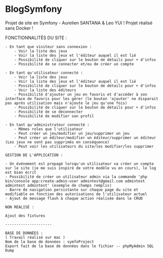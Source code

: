 # BlogSymfony

Projet de site en Symfony - Aurelien SANTANA & Leo YUI
! Projet réalisé sans Docker ! 

FONCTIONNALITÉS DU SITE :
	
	- En tant que visiteur sans connexion :
		- Voir la liste des jeux
		- Voir la liste des jeux et l'éditeur auquel il est lié
		- Possibilité de cliquer sur le bouton de détails pour + d'infos
		- Possibilité de se connecter et/ou de créer un compte

	- En tant qu'utilisateur connecté :
		- Voir la liste des jeux
		- Voir la liste des jeux et l'éditeur auquel il est lié
		- Possibilité de cliquer sur le bouton de détails pour + d'infos
		- Voir la liste des éditeurs
		- Possibilité d'ajouter un jeu en favoris et d'accéder à son interface de favoris pour les gérer (le bouton 'ajouter' ne disparait pas après utilisation mais n'ajoute le jeu qu'une fois)
		- Possibilité de cliquer sur le bouton de détails pour + d'infos
		- Possibilité de se déconnecter
		- Possibilité de modifier son profil

	- En tant qu'administrateur connecté : 
		- Mêmes roles que l'utilisateur
		- Peut créer un jeu/modifier un jeu/supprimer un jeu
		- Peut créer un éditeur/modifier un éditeur/supprimer un éditeur (Les jeux ne sont pas supprimés en conséquence)
		- Peut voir les utilisateurs du site/les modifier/les supprimer

	GESTION DE L'APPLICATION :

	- Un événement est propagé lorsqu'un utilisateur va créer un compte sur le site (je me suis inspiré de votre modèle vu en cours), le log est bien écrit
	- Possibilité de créer un utilisateur admin via la commande 'php bin/console app:create-admin-user admintest@gmail.com admintest admintest admintest' (exemple de champs remplis)
	- Barre de navigation persistante sur chaque page du site et modifiable en fonction des autorisations de l'utilisateur actuel
	- Ajout de message flash à chaque action réalisée dans le CRUD

	NON RÉALISÉ :

	Ajout des fixtures
	
	---------------------
	
	BASE DE DONNÉES :
	( Travail réalisé sur mac ) 
	Nom de la base de données : symfoProject
	Export fait de la base de données dans le fichier -- phpMyAdmin SQL Dump
	

